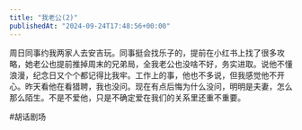 ```yaml
---
title: "我老公(2)"
publishedAt: "2024-09-24T17:48:56+00:00"
---
```


周日同事约我两家人去安吉玩。同事挺会找乐子的，提前在小红书上找了很多攻略，她老公也提前推掉周末的兄弟局，全我老公也没啥不好，务实进取。说他不懂浪漫，纪念日又个个都记得比我牢。工作上的事，他也不多说，但我感觉他不开心。昨天看他在看猎聘，我也没问。现在有点后悔为什么没问，明明是夫妻，怎么那么陌生。不是不爱他，只是不确定爱在我们的关系里还重不重要。

#胡话剧场
